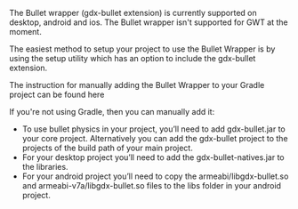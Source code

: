 The Bullet wrapper (gdx-bullet extension) is currently supported on desktop, android and ios. The Bullet wrapper isn't supported for GWT at the moment.

The easiest method to setup your project to use the Bullet Wrapper is by using the setup utility which has an option to include the gdx-bullet extension.

The instruction for manually adding the Bullet Wrapper to your Gradle project can be found here

If you're not using Gradle, then you can manually add it:

  * To use bullet physics in your project, you’ll need to add gdx-bullet.jar to your core project. Alternatively you can add 
    the gdx-bullet project to the projects of the build path of your main project.
  * For your desktop project you’ll need to add the gdx-bullet-natives.jar to the libraries.
  * For your android project you’ll need to copy the armeabi/libgdx-bullet.so and armeabi-v7a/libgdx-bullet.so files to the 
    libs folder in your android project.